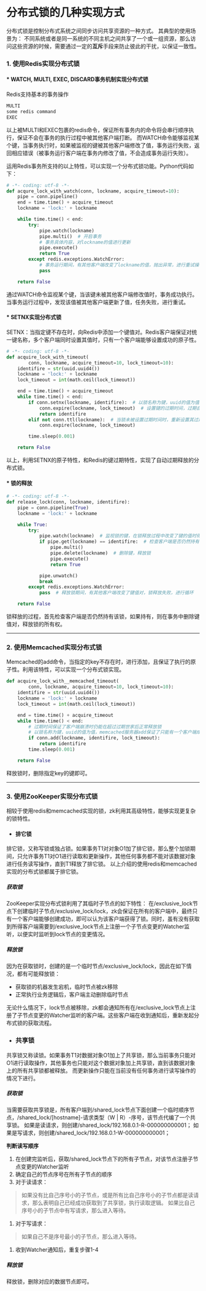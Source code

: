 # 分布式锁的几种实现方式



分布式锁是控制分布式系统之间同步访问共享资源的一种方式。
 其典型的使用场景为：
 不同系统或者是同一系统的不同主机之间共享了一个或一组资源，那么访问这些资源的时候，需要通过一定的**互斥**手段来防止彼此的干扰，以保证一致性。

### 1. 使用Redis实现分布式锁

#### * WATCH, MULTI, EXEC, DISCARD事务机制实现分布式锁

Redis支持基本的事务操作



```bash
MULTI
some redis command
EXEC
```

以上被MULTI和EXEC包裹的redis命令，保证所有事务内的命令将会串行顺序执行，保证不会在事务的执行过程中被其他客户端打断。
 而WATCH命令能够监视某个键，当事务执行时，如果被监视的键被其他客户端修改了值，事务运行失败，返回相应错误（被事务运行客户端在事务内修改了值，不会造成事务运行失败）。

运用Redis事务所支持的以上特性，可以实现一个分布式锁功能。Python代码如下：



```python
# -*- coding: utf-8 -*-
def acqure_lock_with_watch(conn, lockname, acquire_timeout=10):
    pipe = conn.pipeline()
    end = time.time() + acquire_timeout
    lockname = 'lock:' + lockname

    while time.time() < end:
        try:
            pipe.watch(lockname)
            pipe.multi()  # 开启事务
            # 事务具体内容，对lockname的值进行更新
            pipe.execute()
            return True
        except redis.exceptions.WatchError:
            # 事务运行期间，有其他客户端改变了lockname的值，抛出异常，进行重试操作
            pass

    return False
```

通过WATCH命令监视某个键，当该键未被其他客户端修改值时，事务成功执行。当事务运行过程中，发现该值被其他客户端更新了值，任务失败，进行重试。

#### * SETNX实现分布式锁

SETNX：当指定键不存在时，向Redis中添加一个键值对。Redis客户端保证对统一键名称，多个客户端同时设置其值时，只有一个客户端能够设置成功的原子性。



```python
# -*- coding: utf-8 -*-
def acquire_lock_with_timeout(
        conn, lockname, acquire_timeout=10, lock_timeout=10):
    identifire = str(uuid.uuid4())
    lockname = 'lock:' + lockname
    lock_timeout = int(math.ceil(lock_timeout))

    end = time.time() + acquire_timeout
    while time.time() < end:
        if conn.setnx(lockname, identifire):  # 以锁名称为键，uuid的值为值，redis服务器setnx保证了只能有一个客户端成功设置键的原子性
            conn.expire(lockname, lock_timeout)  # 设置键的过期时间，过期自动剔除，释放锁
            return identifire
        elif not conn.ttl(lockname):  # 当锁未被设置过期时间时，重新设置其过期时间
            conn.expire(lockname, lock_timeout)

        time.sleep(0.001)

    return False
```

以上，利用SETNX的原子特性，和Redis的键过期特性，实现了自动过期释放的分布式锁。

#### * 锁的释放



```python
# -*- coding: utf-8 -*-
def release_lock(conn, lockname, identifire):
    pipe = conn.pipeline(True)
    lockname = 'lock:' + lockname

    while True:
        try:
            pipe.watch(lockname)  # 监视锁的键，在锁释放过程中改变了键的值时得到相应通知
            if pipe.get(lockname) == identifire:  # 检查客户端是否仍然持有该锁
                pipe.multi()
                pipe.delete(lockname)  # 删除键，释放锁
                pipe.execute()
                return True

            pipe.unwatch()
            break
        except redis.exceptions.WatchError:
            pass  # 释放锁期间，有其他客户端改变了键值对，锁释放失败，进行循环

    return False
```

锁释放的过程，首先检查客户端是否仍然持有该锁，如果持有，则在事务中删除键值对，释放锁的所有权。

------

### 2. 使用Memcached实现分布式锁

Memcached的add命令，当指定的key不存在时，进行添加，且保证了执行的原子性。利用该特性，可以实现一个分布式锁实现。



```python
def acquire_lock_with__memcached_timeout(
        conn, lockname, acquire_timeout=10, lock_timeout=10):
    identifire = str(uuid.uuid4())
    lockname = 'lock:' + lockname
    lock_timeout = int(math.ceil(lock_timeout))

    end = time.time() + acquire_timeout
    while time.time() < end:
        # 过期时间保证了客户端崩溃时仍能在超过过期世家后正常释放锁
        # 以锁名称为键，uuid的值为值，memcached服务器add保证了只能有一个客户端成功设置键的原子性
        if conn.add(lockname, identifire, lock_timeout):
            return identifire
        time.sleep(0.001)

    return False
```

释放锁时，删除指定key的键即可。

------

### 3. 使用ZooKeeper实现分布式锁

相较于使用redis和memcached实现的锁，zk利用其高级特性，能够实现更复杂的锁特性。

- #### 排它锁

排它锁，又称写锁或独占锁。如果事务T1对对象O1加了排它锁，那么整个加锁期间，只允许事务T1对O1进行读取和更新操作，其他任何事务都不能对该数据对象进行任务读写操作，直到T1释放了排它锁。
 以上介绍的使用redis和memcached实现的分布式锁都属于排它锁。

##### 获取锁

ZooKeeper实现分布式锁利用了其临时子节点的如下特性：
 在/exclusive_lock节点下创建临时子节点/exclusive_lock/lock，zk会保证在所有的客户端中，最终只有一个客户端能够创建成功，即可以认为该客户端获得了锁。同时，虽有没有获取到所得客户端需要到/exclusive_lock节点上注册一个子节点变更的Watcher监听，以便实时监听到lock节点的变更情况。

##### 释放锁

因为在获取锁时，创建的是一个临时节点/exclusive_lock/lock，因此在如下情况，都有可能释放锁：

- 获取锁的机器发生宕机，临时节点被zk移除
- 正常执行业务逻辑后，客户端主动删除临时节点

无论什么情况下，lock节点被移除，zk都会通知所有在/exclusive_lock节点上注册了子节点变更的Watcher监听的客户端。这些客户端在收到通知后，重新发起分布式锁的获取流程。

- ### 共享锁

共享锁又称读锁。如果事务T1对数据对象O1加上了共享锁，那么当前事务只能对O1进行读取操作，其他事务也只能对这个数据对象加上共享锁，直到该数据对象上的所有共享锁都被释放。
 而更新操作只能在当前没有任何事务进行读写操作的情况下进行。

##### 获取锁

当需要获取共享锁是，所有客户端到/shared_lock节点下面创建一个临时顺序节点，/shared_lock/[hostname]-请求类型（W | R）-序号，该节点代编了一个共享锁。
 如果是读请求，则创建/shared_lock/192.168.0.1-R-000000000001；
 如果是写请求，则创建/shared_lock/192.168.0.1-W-000000000001；

**判断读写顺序**

1. 在创建完监听后，获取/shared_lock节点下的所有子节点，对该节点注册子节点变更的Watcher监听
2. 确定自己的节点序号在所有子节点的顺序
3. 对于读请求：

> 如果没有比自己序号小的子节点，或是所有比自己序号小的子节点都是读请求，那么表明自己已经成功获取到了共享锁，执行读取逻辑。
>  如果比自己序号小的子节点中有写请求，那么进入等待。

1. 对于写请求：

> 如果自己不是序号最小的子节点，那么进入等待。

1. 收到Watcher通知后，重复步骤1-4

##### 释放锁

释放锁，删除对应的数据节点即可。